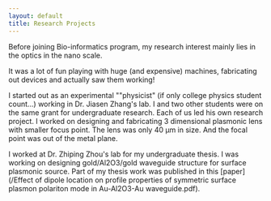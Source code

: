 ```yaml
---
layout: default
title: Research Projects
---
```


Before joining Bio-informatics program, my research interest mainly lies in the optics in the nano scale. 

It was a lot of fun playing with huge (and expensive) machines, fabricating out devices and actually saw them working!

I started out as an experimental ""physicist" (if only college physics student count...) working in Dr. Jiasen Zhang's lab. I and two other students were on the same grant for undergraduate research. Each of us led his own research project. I worked on designing and fabricating 3 dimensional plasmonic lens with smaller focus point. The lens was only 40 μm in size. And the focal point was out of the metal plane.

I worked at Dr. Zhiping Zhou's lab for my undergraduate thesis. I was working on designing gold/Al2O3/gold waveguide structure for surface plasmonic source. Part of my thesis work was published in this [paper](/Effect of dipole location on profile properties of symmetric surface plasmon polariton mode in Au-Al2O3-Au waveguide.pdf). 
